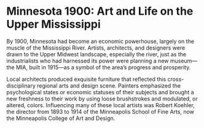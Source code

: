 # Minnesota 1900: Art and Life on the Upper Mississippi 

By 1900, Minnesota had become an economic powerhouse, largely on the muscle of the Mississippi River. Artists, architects, and designers were drawn to the Upper Midwest landscape, especially the river, just as the industrialists who had harnessed its power were planning a new museum—the MIA, built in 1915—as a symbol of the area’s progress and prosperity. 

Local architects produced exquisite furniture that reflected this cross-disciplinary regional arts and design scene. Painters emphasized the psychological states or economic statuses of their subjects and brought a new freshness to their work by using loose brushstrokes and modulated, or altered, colors. Influencing many of these local artists was Robert Koehler, the director from 1893 to 1914 of the Minneapolis School of Fine Arts, now the Minneapolis College of Art and Design. 
